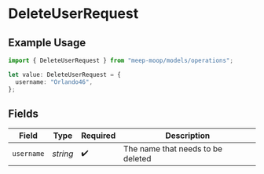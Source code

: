 # DeleteUserRequest

## Example Usage

```typescript
import { DeleteUserRequest } from "meep-moop/models/operations";

let value: DeleteUserRequest = {
  username: "Orlando46",
};
```

## Fields

| Field                             | Type                              | Required                          | Description                       |
| --------------------------------- | --------------------------------- | --------------------------------- | --------------------------------- |
| `username`                        | *string*                          | :heavy_check_mark:                | The name that needs to be deleted |